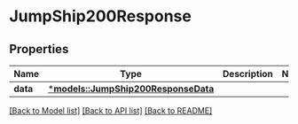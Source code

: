 # JumpShip200Response

## Properties
Name | Type | Description | Notes
------------ | ------------- | ------------- | -------------
**data** | [***models::JumpShip200ResponseData**](jump_ship_200_response_data.md) |  | 

[[Back to Model list]](../README.md#documentation-for-models) [[Back to API list]](../README.md#documentation-for-api-endpoints) [[Back to README]](../README.md)


